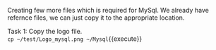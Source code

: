 Creating few more files which is required for MySql. We already have refernce files, we can just copy it to the appropriate location.

Task 1:
Copy the logo file.<br>
`cp ~/test/Logo_mysql.png ~/Mysql`{{execute}}
